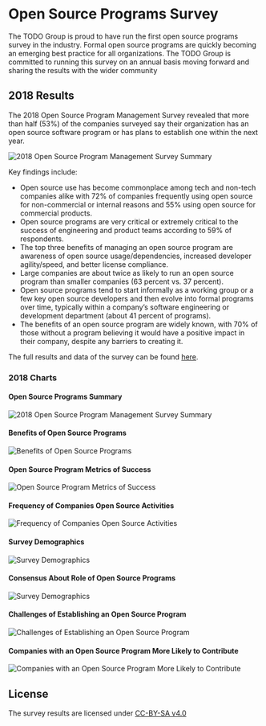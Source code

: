 # Open Source Programs Survey

The TODO Group is proud to have run the first open source programs survey in the industry. Formal open source programs are quickly becoming an emerging best practice for all organizations. The TODO Group is committed to running this survey on an annual basis moving forward and sharing the results with the wider community

## 2018 Results

The 2018 Open Source Program Management Survey revealed that more than half (53%) of the companies surveyed say their organization has an open source software program or has plans to establish one within the next year.

![2018 Open Source Program Management Survey Summary](2018/chart-large-companies.png)

Key findings include:
* Open source use has become commonplace among tech and non-tech companies alike with 72% of companies frequently using open source for non-commercial or internal reasons and 55% using open source for commercial products. 
* Open source programs are very critical or extremely critical to the success of engineering and product teams according to 59% of respondents. 
* The top three benefits of managing an open source program are awareness of open source usage/dependencies, increased developer agility/speed, and better license compliance.
* Large companies are about twice as likely to run an open source program than smaller companies (63 percent vs. 37 percent).
* Open source programs tend to start informally as a working group or a few key open source developers and then evolve into formal programs over time, typically within a company’s software engineering or development department (about 41 percent of programs).
* The benefits of an open source program are widely known, with 70% of those without a program believing it would have a positive impact in their company, despite any barriers to creating it.

The full results and data of the survey can be found [here](https://github.com/todogroup/survey/blob/master/2018/results.csv).

### 2018 Charts

#### Open Source Programs Summary
![2018 Open Source Program Management Survey Summary](2018/chart-large-companies.png)

#### Benefits of Open Source Programs
![Benefits of Open Source Programs](2018/chart-benefits-of-open-source-programs.png)

#### Open Source Program Metrics of Success
![Open Source Program Metrics of Success](2018/chart-metrics-of-success.png)

#### Frequency of Companies Open Source Activities
![Frequency of Companies Open Source Activities](2018/chart-frequency.png)

#### Survey Demographics
![Survey Demographics](2018/chart-demographics.png)

#### Consensus About Role of Open Source Programs
![Survey Demographics](2018/chart-consensus-role-of-open-source-programs.png)

#### Challenges of Establishing an Open Source Program
![Challenges of Establishing an Open Source Program](2018/chart-challenges-in-establishing-programs.png)

#### Companies with an Open Source Program More Likely to Contribute
![Companies with an Open Source Program More Likely to Contribute](2018/chart-companies-with-os-programs-more-likely-to-contribute.png)

## License

The survey results are licensed under [CC-BY-SA v4.0](https://creativecommons.org/licenses/by-sa/4.0/)
